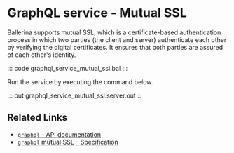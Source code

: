 # GraphQL service - Mutual SSL

Ballerina supports mutual SSL, which is a certificate-based authentication process in which two parties (the client and server) authenticate each other by verifying the digital certificates. It ensures that both parties are assured of each other's identity.

::: code graphql_service_mutual_ssl.bal :::

Run the service by executing the command below.

::: out graphql_service_mutual_ssl.server.out :::

## Related Links
- [`graphql` - API documentation](https://lib.ballerina.io/ballerina/graphql/latest)
- [`graphql` mutual SSL - Specification](/spec/graphql/#1122-mutual-ssl)

